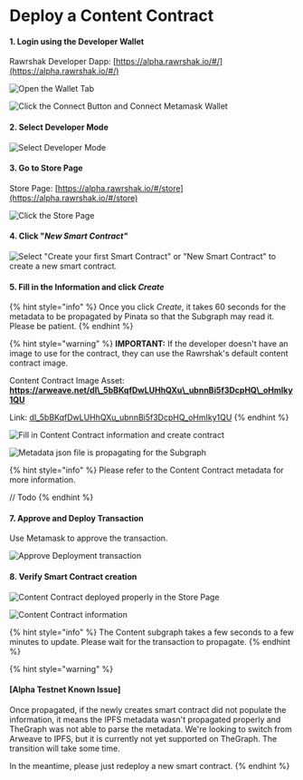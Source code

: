 # Deploy a Content Contract

#### 1. Login using the Developer Wallet

Rawrshak Developer Dapp: [https://alpha.rawrshak.io/#/](https://alpha.rawrshak.io/#/)

![Open the Wallet Tab](<../../../.gitbook/assets/image (21) (1) (1) (1).png>)

![Click the Connect Button and Connect Metamask Wallet](<../../../.gitbook/assets/image (13) (1) (1) (1).png>)

#### 2. Select Developer Mode

![Select Developer Mode](<../../../.gitbook/assets/image (12) (1) (1).png>)

#### 3. Go to Store Page

Store Page: [https://alpha.rawrshak.io/#/store](https://alpha.rawrshak.io/#/store)

![Click the Store Page](<../../../.gitbook/assets/image (25) (1) (1) (1).png>)

#### 4. Click "_New Smart Contract"_

![Select "Create your first Smart Contract" or "New Smart Contract" to create a new smart contract.](<../../../.gitbook/assets/image (2) (1) (1) (1) (1).png>)

#### 5. Fill in the Information and click _Create_

{% hint style="info" %}
Once you click _Create_, it takes 60 seconds for the metadata to be propagated by Pinata so that the Subgraph may read it. Please be patient.&#x20;
{% endhint %}

{% hint style="warning" %}
**IMPORTANT:** If the developer doesn't have an image to use for the contract, they can use the Rawrshak's default content contract image.

Content Contract Image Asset: **https://arweave.net/dI\_5bBKqfDwLUHhQXu\_ubnnBi5f3DcpHQ\_oHmIky1QU**

Link: [dI\_5bBKqfDwLUHhQXu\_ubnnBi5f3DcpHQ\_oHmIky1QU](https://osh7s3asvj6dyc2qpbif537onz44dc4x64g4ur2d7idzrcjs2ucq.arweave.net/dI\_5bBKqfDwLUHhQXu\_ubnnBi5f3DcpHQ\_oHmIky1QU)
{% endhint %}

![Fill in Content Contract information and create contract](<../../../.gitbook/assets/image (16) (1) (1) (1).png>)

![Metadata json file is propagating for the Subgraph](<../../../.gitbook/assets/image (23) (1) (1).png>)

{% hint style="info" %}
Please refer to the Content Contract metadata for more information.

// Todo
{% endhint %}

#### 7. Approve and Deploy Transaction

Use Metamask to approve the transaction.&#x20;

![Approve Deployment transaction](<../../../.gitbook/assets/image (24) (1) (1).png>)

#### 8. Verify Smart Contract creation

![Content Contract deployed properly in the Store Page](<../../../.gitbook/assets/image (5) (1) (1).png>)

![Content Contract information](<../../../.gitbook/assets/image (4) (1) (1) (1) (1).png>)

{% hint style="info" %}
The Content subgraph takes a few seconds to a few minutes to update. Please wait for the transaction to propagate.
{% endhint %}

{% hint style="warning" %}
#### \[Alpha Testnet Known Issue]

Once propagated, if the newly creates smart contract did not populate the information, it means the IPFS metadata wasn't propagated properly and TheGraph was not able to parse the metadata. We're looking to switch from Arweave to IPFS, but it is currently not yet supported on TheGraph. The transition will take some time.

In the meantime, please just redeploy a new smart contract.&#x20;
{% endhint %}
